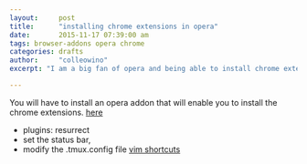 ```yaml
---
layout:     post
title:      "installing chrome extensions in opera"
date:       2015-11-17 07:39:00 am
tags: browser-addons opera chrome 
categories: drafts
author:     "colleowino"
excerpt: "I am a big fan of opera and being able to install chrome extensions only makes the deal sweeter"

---
```

You will have to install an opera addon that will enable you to install the chrome extensions. [here](https://addons.opera.com/en/extensions/details/download-chrome-extension-9/?display=en)

- plugins: resurrect
- set the status bar,
- modify the .tmux.config file
[vim shortcuts](https://gist.github.com/colleowino/4b5d6cf57ed1d2185d3d)

